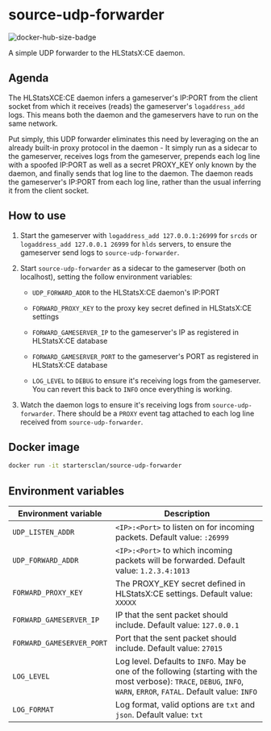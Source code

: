 # source-udp-forwarder

![docker-hub-size-badge](https://img.shields.io/microbadger/image-size/startersclan/source-udp-forwarder/latest)

A simple UDP forwarder to the HLStatsX:CE daemon.

## Agenda

The HLStatsXCE:CE daemon infers a gameserver's IP:PORT from the client socket from which it receives (reads) the gameserver's `logaddress_add` logs. This means both the daemon and the gameservers have to run on the same network.

Put simply, this UDP forwarder eliminates this need by leveraging on the an already built-in proxy protocol in the daemon - It simply run as a sidecar to the gameserver, receives logs from the gameserver, prepends each log line with a spoofed IP:PORT as well as a secret PROXY_KEY only known by the daemon, and finally sends that log line to the daemon. The daemon reads the gameserver's IP:PORT from each log line, rather than the usual inferring it from the client socket.

## How to use

1. Start the gameserver with `logaddress_add 127.0.0.1:26999` for `srcds` or `logaddress_add 127.0.0.1 26999` for `hlds` servers, to ensure the gameserver send logs to `source-udp-forwarder`.

2. Start `source-udp-forwarder` as a sidecar to the gameserver (both on localhost), setting the follow environment variables:

    - `UDP_FORWARD_ADDR` to the HLStatsX:CE daemon's IP:PORT

    - `FORWARD_PROXY_KEY` to the proxy key secret defined in HLStatsX:CE settings

    - `FORWARD_GAMESERVER_IP` to the gameserver's IP as registered in HLStatsX:CE database

    - `FORWARD_GAMESERVER_PORT` to the gameserver's PORT as registered in HLStatsX:CE database

    - `LOG_LEVEL` to `DEBUG` to ensure it's receiving logs from the gameserver. You can revert this back to `INFO` once everything is working.

3. Watch the daemon logs to ensure it's receiving logs from `source-udp-forwarder`. There should be a `PROXY` event tag attached to each log line received from `source-udp-forwarder`.

## Docker image

```sh
docker run -it startersclan/source-udp-forwarder
```

## Environment variables

| Environment variable | Description |
|---|---|
| `UDP_LISTEN_ADDR`  | `<IP>:<Port>` to listen on for incoming packets. Default value: `:26999` |
| `UDP_FORWARD_ADDR`  | `<IP>:<Port>` to which incoming packets will be forwarded. Default value: `1.2.3.4:1013` |
| `FORWARD_PROXY_KEY`  | The PROXY_KEY secret defined in HLStatsX:CE settings. Default value: `XXXXX` |
| `FORWARD_GAMESERVER_IP`  | IP that the sent packet should include. Default value: `127.0.0.1` |
| `FORWARD_GAMESERVER_PORT`  | Port that the sent packet should include. Default value: `27015` |
| `LOG_LEVEL` | Log level. Defaults to `INFO`. May be one of the following (starting with the most verbose): `TRACE`, `DEBUG`, `INFO`, `WARN`, `ERROR`, `FATAL`. Default value: `INFO`|
| `LOG_FORMAT` | Log format, valid options are `txt` and `json`. Default value: `txt` |
